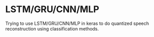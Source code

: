 # LSTM/GRU/CNN/MLP
Trying to use LSTM/GRU/CNN/MLP in keras to do quantized speech reconstruction using  classification methods.
